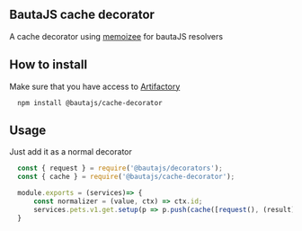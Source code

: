 ## BautaJS cache decorator

A cache decorator using [memoizee][1] for bautaJS resolvers


## How to install

Make sure that you have access to [Artifactory][2]

```console
  npm install @bautajs/cache-decorator
```


## Usage

Just add it as a normal decorator

```js
  const { request } = require('@bautajs/decorators');
  const { cache } = require('@bautajs/cache-decorator');

  module.exports = (services)=> {
      const normalizer = (value, ctx) => ctx.id;
      services.pets.v1.get.setup(p => p.push(cache([request(), (result) => ({...result, otherprop:1}), someHeavyOperation], normalizer, { maxAge:3500 })));
  }
```

[1]: https://www.npmjs.com/package/memoizee#configuration

[2]: https://axags.jfrog.io/axags/api/npm/virtual-bcn-node/